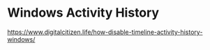 # Windows Activity History

https://www.digitalcitizen.life/how-disable-timeline-activity-history-windows/
